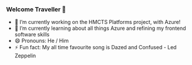 ### Welcome Traveller 🤖


<!--
**reespozzi/reespozzi** is a ✨ _special_ ✨ repository because its `README.md` (this file) appears on your GitHub profile.

Here are some ideas to get you started:




-->
- 🔭 I’m currently working on the HMCTS Platforms project, with Azure!
- 🌱 I’m currently learning about all things Azure and refining my frontend software skills
- 😄 Pronouns: He / Him
- ⚡ Fun fact: My all time favourite song is Dazed and Confused - Led Zeppelin
